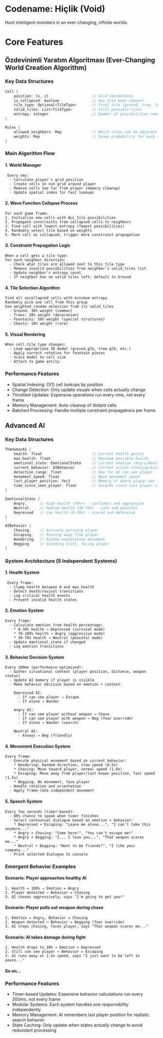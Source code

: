 # Codename: Hiçlik (Void)
Hunt intelligent monsters in an ever-changing, infinite worlds.

# Core Features
## Özdevinimli Yaratım Algoritması (Ever-Changing World Creation Algorithm)
### Key Data Structures
```rust
Cell {
    position: (x, z)                    // Grid coordinates
    is_collapsed: boolean               // Has tile been chosen?
    tile_type: Optional<TileType>       // Final tile (ground, tree, fountain, etc.)
    valid_tiles: List<TileType>         // Still-possible tiles
    entropy: integer                    // Number of possibilities remaining
}

Rules {
    allowed_neighbors: Map              // Which tiles can be adjacent
    weights: Map                        // Spawn probability for each tile
}
```
### Main Algorithm Flow
  #### 1. World Manager
     Every nms:
      - Calculate player's grid position
      - Create cells in nxn grid around player
      - Remove cells too far from player (memory cleanup)
      - Update spatial index for fast lookups

  #### 2. Wave Function Collapse Process
    For each game frame:
    1. Initialize new cells with ALL tile possibilities
    2. Propagate constraints from collapsed cells to neighbors
    3. Find cell with lowest entropy (fewest possibilities)
    4. Randomly select tile based on weights
    5. Mark cell as collapsed, trigger more constraint propagation

  #### 3. Constraint Propagation Logic
    When a cell gets a tile type:
    For each neighbor direction:
      - Check what tiles are allowed next to this tile type
      - Remove invalid possibilities from neighbor's valid_tiles list
      - Update neighbor's entropy count
      - If neighbor has no valid tiles left: default to Ground

  #### 4. Tile Selection Algorithm
    Find all uncollapsed cells with minimum entropy
    Randomly pick one cell from this group
    Use weighted random selection from its valid_tiles
      - Ground: 30% weight (common)
      - Trees: 20% weight (decoration) 
      - Fountains: 50% weight (special structures)
      - Chests: 10% weight (rare)

      
  #### 5. Visual Rendering
    When cell.tile_type changes:
      - Load appropriate 3D model (ground.glb, tree.glb, etc.)
      - Apply correct rotation for fountain pieces
      - Scale model to cell size
      - Attach to game entity

### Performance Features
  * Spatial Indexing: O(1) cell lookups by position
  * Change Detection: Only update visuals when cells actually change
  * Throttled Updates: Expensive operations run every nms, not every frame
  * Memory Management: Auto-cleanup of distant cells
  * Batched Processing: Handle multiple constraint propagations per frame



## Advanced AI
### Key Data Structures
```rust
TheHumanAI {
    health: float                       // Current health points
    max_health: float                   // Maximum possible health
    emotional_state: EmotionalState     // Current emotion (Angry/Neutral/Depressed)
    current_behavior: AIBehavior        // Current action (Chasing/Escaping/Wandering/Begging)
    detection_range: float              // How far AI can see player
    movement_speed: float               // Base movement speed
    last_player_position: Vec3          // Memory of where player was last seen
    time_since_seen_player: float       // Seconds since last player sighting
}

EmotionalState {
    Angry,      // High health (70%+) - confident and aggressive
    Neutral,    // Medium health (30-70%) - calm and peaceful  
    Depressed   // Low health (0-30%) - scared and defensive
}

AIBehavior {
    Chasing,    // Actively pursuing player
    Escaping,   // Running away from player
    Wandering,  // Random exploration movement
    Begging     // Standing still, facing player
}
```
### System Architecture (5 Independent Systems)
  #### 1. Health System
     Every frame:
      - Clamp health between 0 and max_health
      - Detect death/revival transitions
      - Log critical health events
      - Prevent invalid health states

  #### 2. Emotion System
    Every frame:
      - Calculate emotion from health percentage:
        * 0-30% health → Depressed (survival mode)
        * 70-100% health → Angry (aggressive mode)  
        * 30-70% health → Neutral (peaceful mode)
      - Update emotional_state if changed
      - Log emotion transitions

  #### 3. Behavior Decision System
    Every 200ms (performance optimized):
      - Gather situational context (player position, distance, weapon status)
      - Update AI memory if player is visible
      - Make behavior decision based on emotion + context:
        
        Depressed AI:
          - If can see player → Escape
          - If alone → Wander
            
        Angry AI:  
          - If can see player without weapon → Chase
          - If can see player with weapon → Beg (fear override)
          - If alone → Wander (search)
            
        Neutral AI:
          - Always → Beg (friendly)

  #### 4. Movement Execution System
    Every frame:
      - Execute physical movement based on current behavior:
        * Wandering: Random direction, slow speed (0.5x)
        * Chasing: Move toward player, normal speed (1.0x)
        * Escaping: Move away from player/last known position, fast speed (1.5x)
        * Begging: No movement, face player
      - Handle rotation and orientation
      - Apply frame-rate independent movement

      
  #### 5. Speech System
    Every few seconds (timer-based):
      - 80% chance to speak when timer finishes
      - Select contextual dialogue based on emotion + behavior:
        * Depressed + Escaping: "Leave me alone...", "I can't take this anymore..."
        * Angry + Chasing: "Come here!", "You can't escape me!"
        * Angry + Begging: "I... I love you...", "That weapon scares me..."
        * Neutral + Begging: "Want to be friends?", "I like your company..."
      - Print selected dialogue to console

### Emergent Behavior Examples
#### Scenario: Player approaches healthy AI
    1. Health = 100% → Emotion = Angry
    2. Player detected → Behavior = Chasing
    3. AI chases aggressively, says "I'm going to get you!"
    
#### Scenario: Player pulls out weapon during chase
    1. Emotion = Angry, Behavior = Chasing
    2. Weapon detected → Behavior = Begging (fear override)
    3. AI stops chasing, faces player, says "That weapon scares me..."

#### Scenario: AI takes damage during fight
    1. Health drops to 20% → Emotion = Depressed
    2. Still can see player → Behavior = Escaping
    3. AI runs away at 1.5x speed, says "I just want to be left in peace..."

#### So on...

### Performance Features
  * Timer-based Updates: Expensive behavior calculations run every 200ms, not every frame
  * Modular Systems: Each system handles one responsibility independently
  * Memory Management: AI remembers last player position for realistic search behavior
  * State Caching: Only update when states actually change to avoid redundant processing

  
